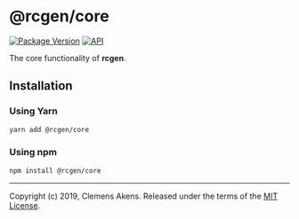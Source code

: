 # @rcgen/core

[![Package Version][package-badge]][package-npm] [![API][api-badge]][api]

The core functionality of **rcgen**.

## Installation

### Using Yarn

```sh
yarn add @rcgen/core
```

### Using npm

```sh
npm install @rcgen/core
```

---

Copyright (c) 2019, Clemens Akens. Released under the terms of the [MIT
License][license].

[api]: https://rcgen.io/@rcgen/core/
[api-badge]: https://img.shields.io/badge/API-%40rcgen%2Fcore-blue.svg
[license]: https://github.com/clebert/rcgen/blob/master/LICENSE
[package-badge]: https://img.shields.io/npm/v/@rcgen/core.svg
[package-npm]: https://www.npmjs.com/package/@rcgen/core
